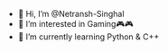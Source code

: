 - 👋 Hi, I’m @Netransh-Singhal
- 👀 I’m interested in Gaming🎮🎮
- 🌱 I’m currently learning Python & C++

<!---
Netransh-Singhal/Netransh-Singhal is a ✨ special ✨ repository because its `README.md` (this file) appears on your GitHub profile.
You can click the Preview link to take a look at your changes.
--->
